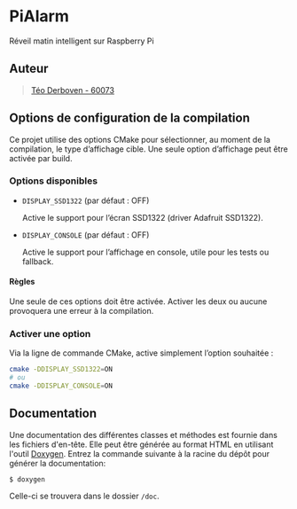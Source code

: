 # PiAlarm

Réveil matin intelligent sur Raspberry Pi

## Auteur

> [Téo Derboven - 60073](mailto:60073@etu.he2b.be)


## Options de configuration de la compilation

Ce projet utilise des options CMake pour sélectionner, au moment de la compilation,
le type d’affichage cible. Une seule option d’affichage peut être activée par build.

### Options disponibles

- `DISPLAY_SSD1322` (par défaut : OFF)
    
  Active le support pour l’écran SSD1322 (driver Adafruit SSD1322).


- `DISPLAY_CONSOLE` (par défaut : OFF)

  Active le support pour l’affichage en console, utile pour les tests ou fallback.

#### Règles

Une seule de ces options doit être activée. Activer les deux ou aucune provoquera une erreur à la compilation.

### Activer une option

Via la ligne de commande CMake, active simplement l’option souhaitée :

```bash
cmake -DDISPLAY_SSD1322=ON
# ou
cmake -DDISPLAY_CONSOLE=ON
```

## Documentation

Une documentation des différentes classes et méthodes est fournie dans les fichiers d'en-tête.
Elle peut être générée au format HTML en utilisant l'outil [Doxygen](https://www.doxygen.nl/).
Entrez la commande suivante à la racine du dépôt pour générer la documentation:

```console
$ doxygen
```

Celle-ci se trouvera dans le dossier `/doc`.